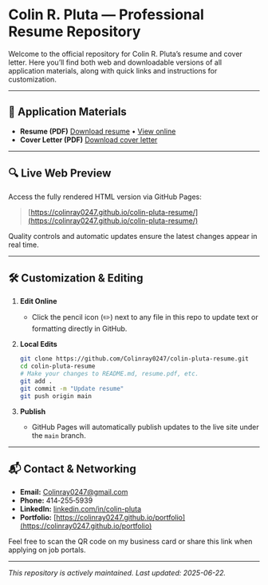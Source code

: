 # Colin R. Pluta — Professional Resume Repository

Welcome to the official repository for Colin R. Pluta’s resume and cover letter. Here you’ll find both web and downloadable versions of all application materials, along with quick links and instructions for customization.

---

## 📄 Application Materials

* **Resume (PDF)**
  [Download resume](./resume.pdf) • [View online](https://colinray0247.github.io/colin-pluta-resume/resume.pdf)
* **Cover Letter (PDF)**
  [Download cover letter](./Cover_Letter.pdf)

---

## 🔍 Live Web Preview

Access the fully rendered HTML version via GitHub Pages:

> [https://colinray0247.github.io/colin-pluta-resume/](https://colinray0247.github.io/colin-pluta-resume/)

Quality controls and automatic updates ensure the latest changes appear in real time.

---

## 🛠️ Customization & Editing

1. **Edit Online**

   * Click the pencil icon (✏️) next to any file in this repo to update text or formatting directly in GitHub.
2. **Local Edits**

   ```bash
   git clone https://github.com/Colinray0247/colin-pluta-resume.git
   cd colin-pluta-resume
   # Make your changes to README.md, resume.pdf, etc.
   git add .
   git commit -m "Update resume"
   git push origin main
   ```
3. **Publish**

   * GitHub Pages will automatically publish updates to the live site under the `main` branch.

---

## 📬 Contact & Networking

* **Email:** [Colinray0247@gmail.com](mailto:Colinray0247@gmail.com)
* **Phone:** 414‑255‑5939
* **LinkedIn:** [linkedin.com/in/colin-pluta](https://linkedin.com/in/colin-pluta)
* **Portfolio:** [https://colinray0247.github.io/portfolio](https://colinray0247.github.io/portfolio)

Feel free to scan the QR code on my business card or share this link when applying on job portals.

---

*This repository is actively maintained. Last updated: 2025-06-22.*
